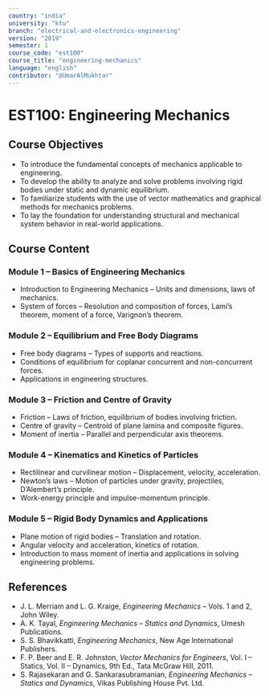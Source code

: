 ```yaml
---
country: "india"
university: "ktu"
branch: "electrical-and-electronics-engineering"
version: "2019"
semester: 1
course_code: "est100"
course_title: "engineering-mechanics"
language: "english"
contributor: "@UmarAlMukhtar"
---
```


# EST100: Engineering Mechanics

## Course Objectives
* To introduce the fundamental concepts of mechanics applicable to engineering.
* To develop the ability to analyze and solve problems involving rigid bodies under static and dynamic equilibrium.
* To familiarize students with the use of vector mathematics and graphical methods for mechanics problems.
* To lay the foundation for understanding structural and mechanical system behavior in real-world applications.

## Course Content

### Module 1 – Basics of Engineering Mechanics
* Introduction to Engineering Mechanics – Units and dimensions, laws of mechanics.
* System of forces – Resolution and composition of forces, Lami’s theorem, moment of a force, Varignon’s theorem.

### Module 2 – Equilibrium and Free Body Diagrams
* Free body diagrams – Types of supports and reactions.
* Conditions of equilibrium for coplanar concurrent and non-concurrent forces.
* Applications in engineering structures.

### Module 3 – Friction and Centre of Gravity
* Friction – Laws of friction, equilibrium of bodies involving friction.
* Centre of gravity – Centroid of plane lamina and composite figures.
* Moment of inertia – Parallel and perpendicular axis theorems.

### Module 4 – Kinematics and Kinetics of Particles
* Rectilinear and curvilinear motion – Displacement, velocity, acceleration.
* Newton’s laws – Motion of particles under gravity, projectiles, D’Alembert’s principle.
* Work-energy principle and impulse-momentum principle.

### Module 5 – Rigid Body Dynamics and Applications
* Plane motion of rigid bodies – Translation and rotation.
* Angular velocity and acceleration, kinetics of rotation.
* Introduction to mass moment of inertia and applications in solving engineering problems.

## References
* J. L. Merriam and L. G. Kraige, *Engineering Mechanics* – Vols. 1 and 2, John Wiley.  
* A. K. Tayal, *Engineering Mechanics – Statics and Dynamics*, Umesh Publications.  
* S. S. Bhavikkatti, *Engineering Mechanics*, New Age International Publishers.  
* F. P. Beer and E. R. Johnston, *Vector Mechanics for Engineers*, Vol. I – Statics, Vol. II – Dynamics, 9th Ed., Tata McGraw Hill, 2011.  
* S. Rajasekaran and G. Sankarasubramanian, *Engineering Mechanics – Statics and Dynamics*, Vikas Publishing House Pvt. Ltd.
